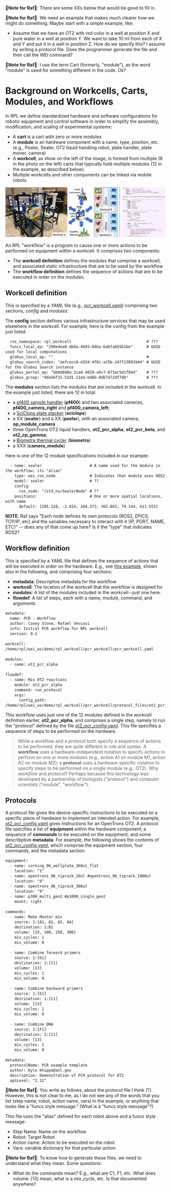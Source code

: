 &#x1F34E;**Note for Raf**&#x1F34E;: There are some XXs below that would be good to fill in.

&#x1F34E;**Note for Raf**&#x1F34E;: We need an example that makes much clearer how we might do something. Maybe start with a simple example, like:
* Assume that we have an OT2 with red color in a well at position X and pure water in a well at position Y. We want to take 10 ml from each of X and Y and put it in a well in position Z. How do we specify this? I assume by writing a protocol file. Does the programmer generate the file and then call the WEI command?

&#x1F34E;**Note for Raf**&#x1F34E;: I use the term Cart (formerly, "module"), as the word "module" is used for something different in the code. Ok?


# Background on Workcells, Carts, Modules, and Workflows

In RPL we define standardized hardware and software configurations for robotic equipment and control software in order to simplify the assembly, modification, and scaling of experimental systems:
* A **cart** is a cart with zero or more modules 
* A **module** is an hardware component with a name, type, position, etc. (e.g., Pealer, Sealer, OT2 liquid handling robot, plate handler, plate mover, camera)
* A **workcell**, as show on the left of the image, is formed from multiple (8 in the photo on the left) carts that typically hold multiple modules (12 in the example, as described below).
* Multiple workcells and other components can be linked via mobile robots

![Screenshot of a comment on a GitHub issue showing an image, added in the Markdown, of an Octocat smiling and raising a tentacle.](assets/AD_Fig.jpg)

An RPL "workflow" is a program to cause one or more actions to be performed on equipment within a workcell. It comprises two components:
* The **workcell definition** defines the modules that comprise a workcell, and associated static infrastructure that are to be used by the workflow
* The **workflow definition** defines the sequence of actions that are to be executed in order on the modules.

## Workcell definition

This is specified by a YAML file (e.g., [pcr_workcell.yaml](https://github.com/AD-SDL/rpl_workcell/blob/main/pcr_workcell/pcr_workcell.yaml)) comprising two sections, *config* and *modules*:

The **config** section defines various infrastructure services that may be used elsewhere in the workcell. For example, here is the config from the example just listed.

```
  ros_namespace: rpl_workcell                                 # ???
  funcx_local_ep: "299edea0-db9a-4693-84ba-babfa655b1be"      # UUID used for local computations
  globus_local_ep: ""                                         # 
  globus_search_index: "aefcecc6-e554-4f8c-a25b-147f23091944" # UUID for the Globus Search instance
  globus_portal_ep: "bb8d048a-2cad-4029-a9c7-671ec5d1f84d"    # ???
  globus_group: "dda56f31-53d1-11ed-bd8b-0db7472df7d6"        # ???
```

The **modules** section lists the *modules* that are included in the workcell. In the example just listed, there are 12 in total: 
* a [pf400 sample handler](https://preciseautomation.com/SampleHandler.html) (**pf400**) and two associated cameras, **pf400_camera_right** and **pf400_camera_left**; 
* a [SciClops plate stacker](https://hudsonrobotics.com/microplate-handling-2/platecrane-sciclops-3/) (**sciclops**)
* a XX (**sealer**) and a XX (**peeler**), with an associated camera, **sp_module_camera**
* three OpenTrons OT2 liquid handlers, **ot2_pcr_alpha**, **ot2_pcr_beta**, and **ot2_cp_gamma**;
* a [Biometra thermal cycler](https://www.analytik-jena.com/products/life-science/pcr-qpcr-thermal-cycler/thermal-cycler-pcr/biometra-trio-series/) (**biometra**)
* a XXX (**camera_module**)
           
Here is one of the 12 module specifications included in our example:

```
  - name: sealer                     # A name used for the module in the workflow: its "alias"
    type: wei_ros_node               # Indicates that module uses ROS2
    model: sealer                    # ??
    config:
      ros_node: "/std_ns/SealerNode" # ??
    positions:                       # One or more spatial locations, with name 
      default: [205.128, -2.814, 264.373, 365.863, 79.144, 411.553]
```

**NOTE**: Raf says "Each node defines its own protocols (ROS2, EPICS, TCP/IP, etc) and the variables necessary to interact with it (IP, PORT, NAME, ETC)" -- does any of that come up here? Is it the "type" that indicates ROS2?


## Workflow definition

This is specified by a YAML file that defines the sequence of actions that will be executed in order on the hardware. E.g., see [this example](https://github.com/AD-SDL/rpl_workcell/blob/main/pcr_workcell/workflows/ot2_test.yaml), shown also in the following, and comprising four sections:
* **metadata**: Descriptive metadata for the workflow
* **workcell**: The location of the workcell that the workflow is designed for
* **modules**: A list of the modules included in the workcell--just one here.
* **flowdef**: A list of steps, each with a name, module, command, and arguments.

```
metadata:
  name: PCR - Workflow
  author: Casey Stone, Rafael Vescovi
  info: Initial PCR workflow for RPL workcell
  version: 0.1

workcell: /home/rpl/wei_ws/demo/rpl_workcell/pcr_workcell/pcr_workcell.yaml

modules:
  - name: ot2_pcr_alpha

flowdef:
  - name: Mix OT2 reactions
    module: ot2_pcr_alpha
    command: run_protocol
    args:
      config_path: /home/rpl/wei_ws/demo/rpl_workcell/pcr_workcell/protocol_files/ot2_pcr_config.yaml
```

This workflow uses just one of the 12 modules defined in the workcell definition earlier, **ot2_pcr_alpha**, and comprises a single step, namely to run the "protocol" defined by the file [ot2_pcr_config.yaml](https://github.com/AD-SDL/rpl_workcell/blob/main/pcr_workcell/protocol_files/ot2_pcr_config.yaml). 
This file specifies a sequence of steps to be performed on the hardware.

> While a workflow and a protocol both specify a sequence of actions to be performed, they are quite different in role and syntax. A **workflow** uses a hardware-independent notation to specify actions to perform on one or more modules (e.g., action A1 on module M1, action A2 on module M2); a **protocol** uses a hardware-specific notation to specify steps to be performed on a single module (e.g., OT2). Why *workflow* and *protocol*? Perhaps because this technology was developed by a partnership of biologists ("protocol") and computer scientists ("module", "workflow").

## Protocols

A protocol file gives the device-specific instructions to be executed on a specific piece of hardware to implement an intended action. For example, [ot2_pcr_config.yaml](https://github.com/AD-SDL/rpl_workcell/blob/main/pcr_workcell/protocol_files/ot2_pcr_config.yaml) gives instructions for an OpenTrons OT2. A protocol file specifies a list of **equipment** within the hardware component; a sequence of **commands** to be executed on the equipment; and some describptive **metadata**. For example, the following shows the contents of [ot2_pcr_config.yaml](https://github.com/AD-SDL/rpl_workcell/blob/main/pcr_workcell/protocol_files/ot2_pcr_config.yaml), which comprise the equipment section, four commands, and the metadata section. 

```
equipment:
  - name: corning_96_wellplate_360ul_flat
    location: "1"
  - name: opentrons_96_tiprack_20ul #opentrons_96_tiprack_1000ul
    location: "8"
  - name: opentrons_96_tiprack_300ul
    location: "9"
  - name: p300_multi_gen2 #p1000_single_gen2
    mount: right

commands:
  - name: Make Master mix
    source: 1:[A1, A2, A3, A4]
    destination: 1:B1
    volume: [15, 100, 250, 300]
    mix_cycles: 1 
    mix_volume: 0
    
  - name: Combine forward primers
    source: 1:[D1]
    destination: 1:[C1]
    volume: [13]
    mix_cycles: 1 
    mix_volume: 0

  - name: Combine backward primers
    source: 1:[E1]
    destination: 1:[C1]
    volume: [13]
    mix_cycles: 1 
    mix_volume: 0

  - name: Combine DNA
    source: 1:[F1]
    destination: 1:[C1]
    volume: [13]
    mix_cycles: 1 
    mix_volume: 0
    
metadata:
  protocolName: PCR example template
  author: Kyle khippe@anl.gov
  description: Demonstration of PCR protocol for OT2
  apiLevel: "2.12"
```


&#x1F34E;**Note for Raf**&#x1F34E;: You write as follows, about the protocol file I think (?).  However, this is not clear to me, as I do not see any of the words that you list  (step name, robot, action name, vars) in the example, or anything that looks like a "funcx style message." (What is a "funcx style message"?)

This file uses the "alias" defined for each robot above and a funcx style message:
* Step Name: Name on the workflow
* Robot: Target Robot
* Action name: Action to be executed on the robot
* Vars: variable dictionary for that particular action

&#x1F34E;**Note for Raf**&#x1F34E;: To know how to generate these files, we need to understand what they mean. Some questions:
* What do the commands mean? E.g., what are C1, F1, etc. What does volume: [13] mean, what is a mix_cycle, etc. Is that documented anywhere?
